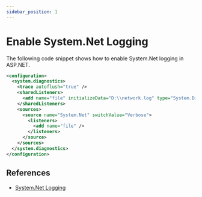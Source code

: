 ```yaml
---
sidebar_position: 1
---
```


# Enable System.Net Logging

The following code snippet shows how to enable System.Net logging in ASP.NET.

```xml
<configuration>
  <system.diagnostics>
    <trace autoflush="true" />
    <sharedListeners>
      <add name="file" initializeData="D:\\network.log" type="System.Diagnostics.TextWriterTraceListener" />
    </sharedListeners>
    <sources>
      <source name="System.Net" switchValue="Verbose">
        <listeners>
          <add name="file" />
        </listeners>
      </source>
    </sources>
  </system.diagnostics>
</configuration>
```

## References

- [System.Net Logging](https://docs.microsoft.com/en-us/dotnet/framework/network-programming/system-net-logging)